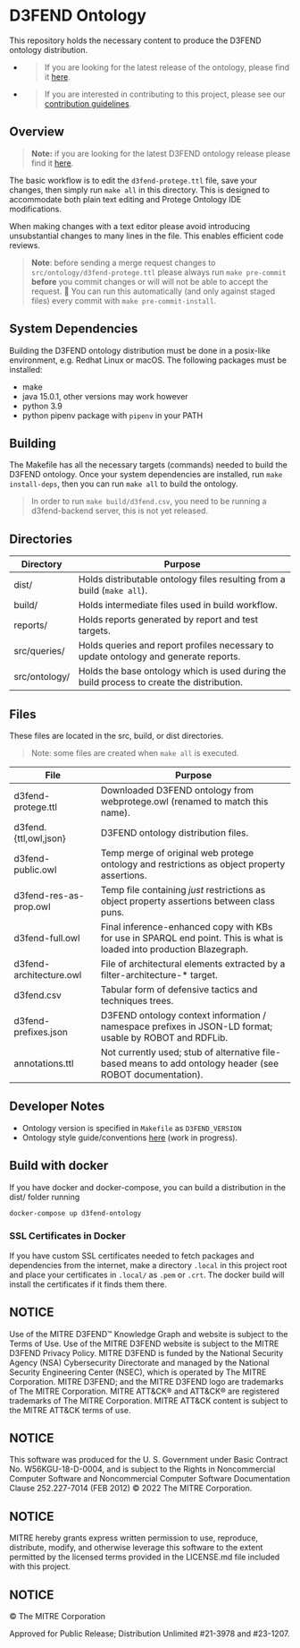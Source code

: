 # D3FEND Ontology

This repository holds the necessary content to produce the D3FEND ontology distribution.

- > If you are looking for the latest release of the ontology, please find it [here](https://d3fend.mitre.org/resources/ontology/).

- > If you are interested in contributing to this project, please see our [contribution guidelines](CONTRIBUTING.md).

## Overview

> **Note:** if you are looking for the latest D3FEND ontology release please find it [here](https://d3fend.mitre.org/resources/ontology/).

The basic workflow is to edit the `d3fend-protege.ttl` file, save your changes, then simply
run `make all` in this directory. This is designed to accommodate both plain text editing
and Protege Ontology IDE modifications.

When making changes with a text editor please avoid introducing unsubstantial changes
to many lines in the file. This enables efficient code reviews.

> **Note**: before sending a merge request changes to `src/ontology/d3fend-protege.ttl` please always run `make pre-commit` **before** you commit changes or will will not be able to accept the request. :eyes: You can run this automatically (and only against staged files) every commit with `make pre-commit-install`.

## System Dependencies

Building the D3FEND ontology distribution must be done in a posix-like environment, e.g. Redhat Linux or macOS.
The following packages must be installed:

- make
- java 15.0.1, other versions may work however
- python 3.9
- python pipenv package with `pipenv` in your PATH

## Building

The Makefile has all the necessary targets (commands) needed to build the D3FEND ontology.
Once your system dependencies are installed, run `make install-deps`, then you can run
`make all` to build the ontology.

> In order to run `make build/d3fend.csv`, you need to be
running a d3fend-backend server, this is not yet released.

## Directories

|Directory          |Purpose                                          |
|-------------------|-------------------------------------------------|
|dist/         |Holds distributable ontology files resulting from a build (`make all`).|
|build/       |Holds intermediate files used in build workflow.|
|reports/      |Holds reports generated by report and test targets.|
|src/queries/  |Holds queries and report profiles necessary to update ontology and generate reports.|
|src/ontology/  |Holds the base ontology which is used during the build process to create the distribution.|

## Files

These files are located in the src, build, or dist directories.

> Note: some files are created when `make all` is executed.

|File                       |Purpose                                          |
|---------------------------|-------------------------------------------------|
|d3fend-protege.ttl         |Downloaded D3FEND ontology from webprotege.owl (renamed to match this name).|
|d3fend.{ttl,owl,json}      |D3FEND ontology distribution files.|
|d3fend-public.owl         |Temp merge of original web protege ontology and restrictions as object property assertions.|
|d3fend-res-as-prop.owl     |Temp file containing *just* restrictions as object property assertions between class puns.|
|d3fend-full.owl      |Final inference-enhanced copy with KBs for use in SPARQL end point. This is what is loaded into production Blazegraph.|
|d3fend-architecture.owl |File of architectural elements extracted by a filter-architecture-* target.|
|d3fend.csv              |Tabular form of defensive tactics and techniques trees.|
|d3fend-prefixes.json     |D3FEND ontology context information / namespace prefixes in JSON-LD format; usable by ROBOT and RDFLib.|
|annotations.ttl      |Not currently used; stub of alternative file-based means to add ontology header (see ROBOT documentation).|

## Developer Notes

- Ontology version is specified in `Makefile` as `D3FEND_VERSION`
- Ontology style guide/conventions [here](./CONVENTIONS.md) (work in progress).

## Build with docker

If you have docker and docker-compose, you can build a distribution
in the dist/ folder running

```bash
docker-compose up d3fend-ontology
```

### SSL Certificates in Docker

If you have custom SSL certificates needed to fetch packages and dependencies from the internet, make a directory `.local` in this project root and place your certificates in `.local/` as `.pem` or `.crt`.  The docker build will install the certificates if it finds them there.


## NOTICE

Use of the MITRE D3FEND™ Knowledge Graph and website is subject to the Terms of Use. Use of the MITRE D3FEND website is subject to the MITRE D3FEND Privacy Policy. MITRE D3FEND is funded by the National Security Agency (NSA) Cybersecurity Directorate and managed by the National Security Engineering Center (NSEC), which is operated by The MITRE Corporation. MITRE D3FEND; and the MITRE D3FEND logo are trademarks of The MITRE Corporation. MITRE ATT&CK® and ATT&CK® are registered trademarks of The MITRE Corporation. MITRE ATT&CK content is subject to the MITRE ATT&CK terms of use.

## NOTICE

This software was produced for the U. S. Government under Basic Contract No. W56KGU-18-D-0004, and is subject to the Rights in Noncommercial Computer Software and Noncommercial Computer Software Documentation Clause 252.227-7014 (FEB 2012) © 2022 The MITRE Corporation.

## NOTICE

MITRE hereby grants express written permission to use, reproduce, distribute, modify, and otherwise leverage this software to the extent permitted by the licensed terms provided in the LICENSE.md file included with this project.

## NOTICE

© The MITRE Corporation

Approved for Public Release; Distribution Unlimited #21-3978 and #23-1207.
